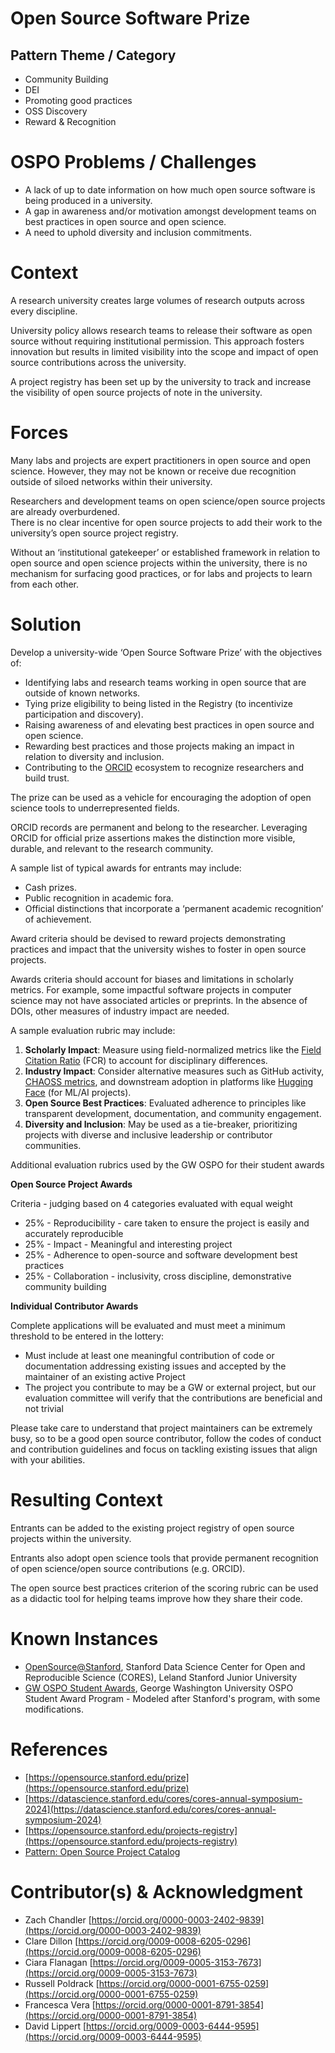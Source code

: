 # Open Source Software Prize

## Pattern Theme / Category

* Community Building
* DEI
* Promoting good practices
* OSS Discovery  
* Reward & Recognition  

# OSPO Problems / Challenges

* A lack of up to date information on how much open source software is being produced in a university.  
* A gap in awareness and/or motivation amongst development teams on best practices in open source and open science.  
* A need to uphold diversity and inclusion commitments.

# Context

A research university creates large volumes of research outputs across every discipline.

University policy allows research teams to release their software as open source without requiring institutional permission. This approach fosters innovation but results in limited visibility into the scope and impact of open source contributions across the university.

A project registry has been set up by the university to track and increase the visibility of open source projects of note in the university.

# Forces

Many labs and projects are expert practitioners in open source and open science. However, they may not be known or receive due recognition outside of siloed networks within their university.

Researchers and development teams on open science/open source projects are already overburdened.  
There is no clear incentive for open source projects to add their work to the university’s open source project registry.

Without an ‘institutional gatekeeper’ or established framework in relation to open source and open science projects within the university, there is no mechanism for surfacing good practices, or for labs and projects to learn from each other.

# Solution

Develop a university-wide ‘Open Source Software Prize’ with the objectives of:

* Identifying labs and research teams working in open source that are outside of known networks.  
* Tying prize eligibility to being listed in the Registry (to incentivize participation and discovery).  
* Raising awareness of and elevating best practices in open source and open science.   
* Rewarding best practices and those projects making an impact in relation to diversity and inclusion.  
* Contributing to the [ORCID](https://orcid.org/) ecosystem to recognize researchers and build trust.

The prize can be used as a vehicle for encouraging the adoption of open science tools to underrepresented fields. 

ORCID records are permanent and belong to  the researcher. Leveraging ORCID for official prize assertions makes the distinction more visible, durable, and relevant to the research community.

A sample list of typical awards for entrants may include:

* Cash prizes.  
* Public recognition in academic fora.   
* Official distinctions that incorporate a ‘permanent academic recognition’ of achievement.

Award criteria should be devised to reward projects demonstrating practices and impact that the university wishes to foster in open source projects. 

Awards criteria should account for biases and limitations in scholarly metrics. For example, some impactful software projects in computer science may not have associated articles or preprints. In the absence of DOIs, other measures of industry impact are needed.

A sample evaluation rubric may include:

1. **Scholarly Impact**: Measure using field-normalized metrics like the [Field Citation Ratio](https://dimensions.freshdesk.com/support/solutions/articles/23000018848-what-is-the-fcr-how-is-it-calculated-) (FCR) to account for disciplinary differences.  
2. **Industry Impact**: Consider alternative measures such as GitHub activity, [CHAOSS metrics](https://chaoss.community/kb-metrics-and-metrics-models/), and downstream adoption in platforms like [Hugging Face](https://huggingface.co/) (for ML/AI projects).  
3. **Open Source Best Practices**: Evaluated adherence to principles like transparent development, documentation, and community engagement.  
4. **Diversity and Inclusion**: May be used as a tie-breaker, prioritizing projects with diverse and inclusive leadership or contributor communities.

Additional evaluation rubrics used by the GW OSPO for their student awards

**Open Source Project Awards**

Criteria - judging based on 4 categories evaluated with equal weight
* 25% - Reproducibility - care taken to ensure the project is easily and accurately reproducible
* 25% - Impact - Meaningful and interesting project
* 25% - Adherence to open-source and software development best practices
* 25% - Collaboration - inclusivity, cross discipline, demonstrative community building

**Individual Contributor Awards**

Complete applications will be evaluated and must meet a minimum threshold to be entered in the lottery:
* Must include at least one meaningful contribution of code or documentation addressing existing issues and accepted by the maintainer of an existing active Project
* The project you contribute to may be a GW or external project, but our evaluation committee will verify that the contributions are beneficial and not trivial

Please take care to understand that project maintainers can be extremely busy, so to be a good open source contributor, follow the codes of conduct and contribution guidelines and focus on tackling existing issues that align with your abilities.  

# Resulting Context

Entrants can be added to the existing project registry of open source projects within the university.

Entrants also adopt open science tools that provide permanent recognition of open science/open source contributions (e.g. ORCID).

The open source best practices criterion of the scoring rubric can be used as a didactic tool for helping teams improve how they share their code.

# Known Instances

* [OpenSource@Stanford](https://opensource.stanford.edu/), Stanford Data Science Center for Open and Reproducible Science (CORES), Leland Stanford Junior University
* [GW OSPO Student Awards](https://ospo.gwu.edu/student-awards), George Washington University OSPO Student Award Program - Modeled after Stanford's program, with some modifications.

# References

* [https://opensource.stanford.edu/prize](https://opensource.stanford.edu/prize)  
* [https://datascience.stanford.edu/cores/cores-annual-symposium-2024](https://datascience.stanford.edu/cores/cores-annual-symposium-2024)   
* [https://opensource.stanford.edu/projects-registry](https://opensource.stanford.edu/projects-registry)  
* [Pattern: Open Source Project Catalog](https://docs.google.com/document/d/1FSkp38gLwZoKAc2oLBMD56EJsijCsNKdCNaoaadRtTc/edit?usp=sharing) 

# Contributor(s) & Acknowledgment

* Zach Chandler [https://orcid.org/0000-0003-2402-9839](https://orcid.org/0000-0003-2402-9839)
* Clare Dillon [https://orcid.org/0009-0008-6205-0296](https://orcid.org/0009-0008-6205-0296)
* Ciara Flanagan [https://orcid.org/0009-0005-3153-7673](https://orcid.org/0009-0005-3153-7673)  
* Russell Poldrack [https://orcid.org/0000-0001-6755-0259](https://orcid.org/0000-0001-6755-0259)  
* Francesca Vera [https://orcid.org/0000-0001-8791-3854](https://orcid.org/0000-0001-8791-3854)
* David Lippert [https://orcid.org/0009-0003-6444-9595](https://orcid.org/0009-0003-6444-9595)
